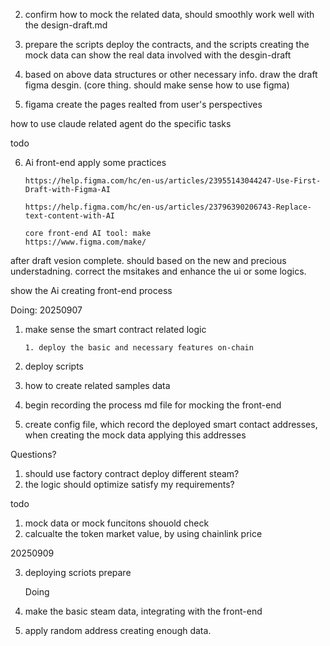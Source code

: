 2. confirm how to mock the related data, should smoothly work well with the design-draft.md
3. prepare the scripts deploy the contracts, and the scripts creating the mock data can show the real data involved with the desgin-draft

4. based on above data structures or other necessary info. draw the draft figma desgin. (core thing. should make sense how to use figma)

5. figama create the pages realted from user's perspectives

how to use claude related agent do the specific tasks

todo

6.  Ai front-end apply some practices

        https://help.figma.com/hc/en-us/articles/23955143044247-Use-First-Draft-with-Figma-AI

        https://help.figma.com/hc/en-us/articles/23796390206743-Replace-text-content-with-AI

        core front-end AI tool: make
        https://www.figma.com/make/

after draft vesion complete. should based on the new and precious understadning. correct the msitakes and enhance the ui or some logics.

show the Ai creating front-end process

Doing: 20250907

1.  make sense the smart contract related logic

        1. deploy the basic and necessary features on-chain

2.  deploy scripts
3.  how to create related samples data

4.  begin recording the process md file for mocking the front-end

5.  create config file, which record the deployed smart contact addresses, when creating the mock data applying this addresses

Questions?

1. should use factory contract deploy different steam?
2. the logic should optimize satisfy my requirements?

todo

1. mock data or mock funcitons shouold check
2. calcualte the token market value, by using chainlink price

20250909

3. deploying scriots prepare

   Doing

4. make the basic steam data, integrating with the front-end

5. apply random address creating enough data.
